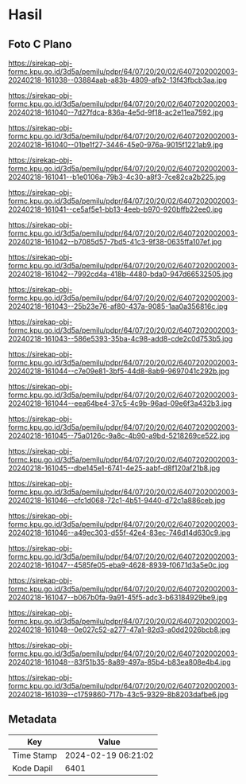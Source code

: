 # Hasil

## Foto C Plano

https://sirekap-obj-formc.kpu.go.id/3d5a/pemilu/pdpr/64/07/20/20/02/6407202002003-20240218-161038--03884aab-a83b-4809-afb2-13f43fbcb3aa.jpg

https://sirekap-obj-formc.kpu.go.id/3d5a/pemilu/pdpr/64/07/20/20/02/6407202002003-20240218-161040--7d27fdca-836a-4e5d-9f18-ac2e11ea7592.jpg

https://sirekap-obj-formc.kpu.go.id/3d5a/pemilu/pdpr/64/07/20/20/02/6407202002003-20240218-161040--01be1f27-3446-45e0-976a-9015f1221ab9.jpg

https://sirekap-obj-formc.kpu.go.id/3d5a/pemilu/pdpr/64/07/20/20/02/6407202002003-20240218-161041--b1e0106a-79b3-4c30-a8f3-7ce82ca2b225.jpg

https://sirekap-obj-formc.kpu.go.id/3d5a/pemilu/pdpr/64/07/20/20/02/6407202002003-20240218-161041--ce5af5e1-bb13-4eeb-b970-920bffb22ee0.jpg

https://sirekap-obj-formc.kpu.go.id/3d5a/pemilu/pdpr/64/07/20/20/02/6407202002003-20240218-161042--b7085d57-7bd5-41c3-9f38-0635ffa107ef.jpg

https://sirekap-obj-formc.kpu.go.id/3d5a/pemilu/pdpr/64/07/20/20/02/6407202002003-20240218-161042--7992cd4a-418b-4480-bda0-947d66532505.jpg

https://sirekap-obj-formc.kpu.go.id/3d5a/pemilu/pdpr/64/07/20/20/02/6407202002003-20240218-161043--25b23e76-af80-437a-9085-1aa0a356816c.jpg

https://sirekap-obj-formc.kpu.go.id/3d5a/pemilu/pdpr/64/07/20/20/02/6407202002003-20240218-161043--586e5393-35ba-4c98-add8-cde2c0d753b5.jpg

https://sirekap-obj-formc.kpu.go.id/3d5a/pemilu/pdpr/64/07/20/20/02/6407202002003-20240218-161044--c7e09e81-3bf5-44d8-8ab9-9697041c292b.jpg

https://sirekap-obj-formc.kpu.go.id/3d5a/pemilu/pdpr/64/07/20/20/02/6407202002003-20240218-161044--eea64be4-37c5-4c9b-96ad-09e6f3a432b3.jpg

https://sirekap-obj-formc.kpu.go.id/3d5a/pemilu/pdpr/64/07/20/20/02/6407202002003-20240218-161045--75a0126c-9a8c-4b90-a9bd-5218269ce522.jpg

https://sirekap-obj-formc.kpu.go.id/3d5a/pemilu/pdpr/64/07/20/20/02/6407202002003-20240218-161045--dbe145e1-6741-4e25-aabf-d8f120af21b8.jpg

https://sirekap-obj-formc.kpu.go.id/3d5a/pemilu/pdpr/64/07/20/20/02/6407202002003-20240218-161046--cfc1d068-72c1-4b51-9440-d72c1a886ceb.jpg

https://sirekap-obj-formc.kpu.go.id/3d5a/pemilu/pdpr/64/07/20/20/02/6407202002003-20240218-161046--a49ec303-d55f-42e4-83ec-746d14d630c9.jpg

https://sirekap-obj-formc.kpu.go.id/3d5a/pemilu/pdpr/64/07/20/20/02/6407202002003-20240218-161047--4585fe05-eba9-4628-8939-f0671d3a5e0c.jpg

https://sirekap-obj-formc.kpu.go.id/3d5a/pemilu/pdpr/64/07/20/20/02/6407202002003-20240218-161047--b067b0fa-9a91-45f5-adc3-b63184929be9.jpg

https://sirekap-obj-formc.kpu.go.id/3d5a/pemilu/pdpr/64/07/20/20/02/6407202002003-20240218-161048--0e027c52-a277-47a1-82d3-a0dd2026bcb8.jpg

https://sirekap-obj-formc.kpu.go.id/3d5a/pemilu/pdpr/64/07/20/20/02/6407202002003-20240218-161048--83f51b35-8a89-497a-85b4-b83ea808e4b4.jpg

https://sirekap-obj-formc.kpu.go.id/3d5a/pemilu/pdpr/64/07/20/20/02/6407202002003-20240218-161039--c1759860-717b-43c5-9329-8b8203dafbe6.jpg


## Metadata

| Key        | Value               |
| ---------- | ------------------- |
| Time Stamp | 2024-02-19 06:21:02 |
| Kode Dapil | 6401                |



